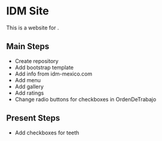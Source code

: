 # IDM Site

This is a website for .

## Main Steps

- Create repository
- Add bootstrap template
- Add info from idm-mexico.com
- Add menu
- Add gallery
- Add ratings
- Change radio buttons for checkboxes in OrdenDeTrabajo

## Present Steps

- Add checkboxes for teeth
